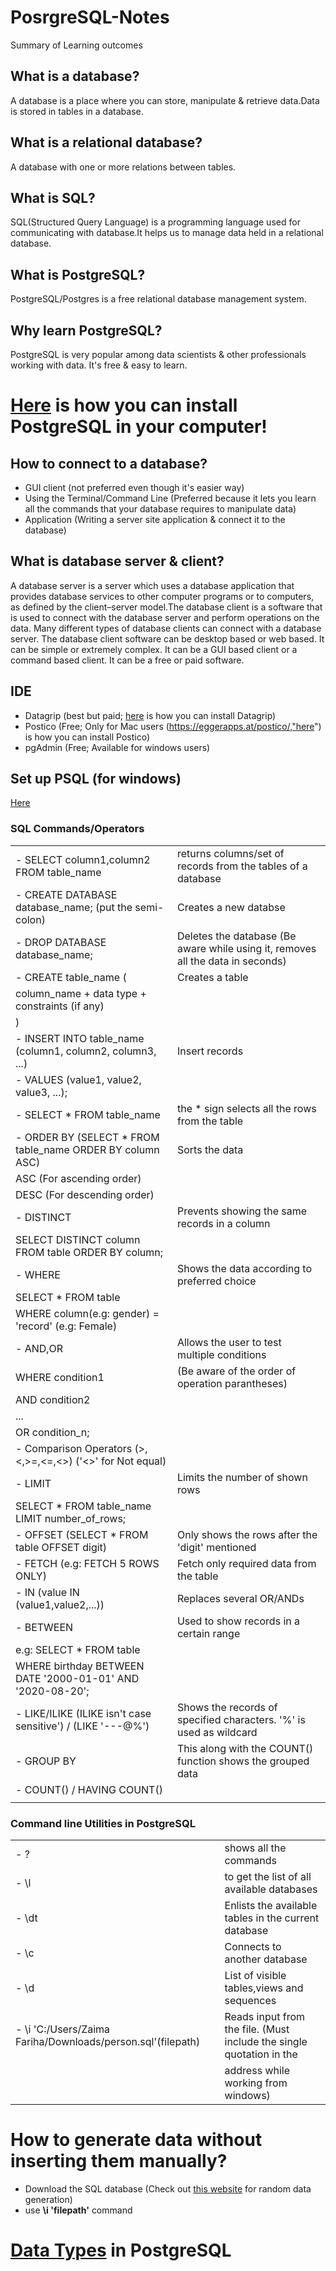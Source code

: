 # PosrgreSQL-Notes
Summary of Learning outcomes 


## What is a database?
A database is a place where you can store, manipulate & retrieve data.Data is stored in tables in a database.

## What is a relational database?
A database with one or more relations between tables.

## What is SQL?
SQL(Structured Query Language) is a programming language used for communicating with database.It helps us to manage data held in a relational database.

## What is PostgreSQL?
PostgreSQL/Postgres is a free relational database management system. 

## Why learn PostgreSQL?
PostgreSQL is very popular among data scientists & other professionals working with data. It's free & easy to learn.

# [**Here**](https://www.postgresql.org/docs/9.3/installation.html) is how you can install PostgreSQL in your computer!

## How to connect to a database?
 * GUI client (not preferred even though it's easier way)
 * Using the Terminal/Command Line (Preferred because it lets you learn all the commands that your database requires to manipulate data)
 * Application (Writing a server site application & connect it to the database)
 
## What is database server & client?
A database server is a server which uses a database application that provides database services to other computer programs or to computers, as defined by the client–server model.The database client is a software that is used to connect with the database server and perform operations on the data. Many different types of database clients can connect with a database server.
The database client software can be desktop based or web based. It can be simple or extremely complex. It can be a GUI based client or a command based client. It can be a free or paid software.

## IDE
* Datagrip (best but paid; [here](https://www.jetbrains.com/help/datagrip/installation-guide.html#snap) is how you can install Datagrip)
* Postico (Free; Only for Mac users (https://eggerapps.at/postico/,"here") is how you can install Postico)
* pgAdmin (Free; Available for windows users)

## Set up PSQL (for windows)
[Here](https://www.microfocus.com/documentation/idol/IDOL_12_0/MediaServer/Guides/html/English/Content/Getting_Started/Configure/_TRN_Set_up_PostgreSQL.htm)

### SQL Commands/Operators

|                                                              |                                                                                |
| ------------------------------------------------------------ | ------------------------------------------------------------------------------ |
| - SELECT column1,column2 FROM table_name                     | returns columns/set of records from the tables of a database                   |
| - CREATE DATABASE database_name; (put the semi-colon)        | Creates a new databse                                                          |
| - DROP DATABASE database_name;                               | Deletes the database (Be aware while using it, removes all the data in seconds)|
| - CREATE table_name (                                        | Creates a table                                                                |
|         column_name + data type + constraints (if any)       |                                                                                |
|                  )                                           |                                                                                |
| - INSERT INTO table_name (column1, column2, column3, ...)    | Insert records                                                                 |
| - VALUES (value1, value2, value3, ...);                      |                                                                                |
| - SELECT * FROM table_name                                   | the * sign selects all the rows from the table                                 |
| - ORDER BY (SELECT * FROM table_name ORDER BY column ASC)    | Sorts the data                                                                 |
|    ASC (For ascending order)				       |										|
|    DESC (For descending order)			       |										|
| - DISTINCT 						       | Prevents showing the same records in a column					|
|   SELECT DISTINCT column FROM table ORDER BY column;         |										|
| - WHERE 						       | Shows the data according to preferred choice					|
| SELECT * FROM table 					       |										|
| WHERE column(e.g: gender) = 'record' (e.g: Female)            |										|
| - AND,OR 						       | Allows the user to test multiple conditions                                    |                      	
| WHERE condition1                                             |         (Be aware of the order of operation parantheses)                       |
| AND condition2                                               |                                                                                |
| ...                                                          |                                                                                |
| OR condition_n;                                              |                                                                                |
| - Comparison Operators (>,<,>=,<=,<>) ('<>' for Not equal)   |                                                                                |
| - LIMIT						       | Limits the number of shown rows						|				
| SELECT * FROM table_name LIMIT number_of_rows;	       | 	       									|
| - OFFSET (SELECT * FROM table OFFSET digit)		       | Only shows the rows after the 'digit' mentioned 				| 
| - FETCH (e.g: FETCH 5 ROWS ONLY)			       | Fetch only required data from the table					|
| - IN (value IN (value1,value2,...))                          | Replaces several OR/ANDs							|
| - BETWEEN 						       | Used to show records in a certain range					|
| e.g: SELECT * FROM table 				       |										|
| WHERE birthday BETWEEN DATE '2000-01-01' AND '2020-08-20';   |						       				|
| - LIKE/ILIKE (ILIKE isn't case sensitive') / (LIKE '---@%')  | Shows the records of specified characters. '%' is used as wildcard             | 	
| - GROUP BY                                                   | This along with the COUNT() function shows the grouped data			|
| - COUNT() / HAVING COUNT()                                   |										|
|							       |                                                                                |




### Command line Utilities in PostgreSQL     
|                                                              |                                                                       |
| ------------------------------------------------------------ | ----------------------------------------------------------------------|
| - \?                                                         | shows all the commands                                                |
| - \l                                                         | to get the list of all available databases                            |
| - \dt                                                        | Enlists the available tables in the current database                  |
| - \c                                                         | Connects to another database                                          |
| - \d                                                         | List of visible tables,views and sequences                            |
| - \i 'C:/Users/Zaima Fariha/Downloads/person.sql'(filepath)  | Reads input from the file. (Must include the single quotation in the  |
|                                                              | address while working from windows)                                   | 

# How to generate data without inserting them manually?
- Download the SQL database (Check out [this website](https://www.mockaroo.com/) for random data generation)
- use **\i 'filepath'** command 



# [Data Types](https://www.postgresql.org/docs/9.5/datatype.htm) in PostgreSQL

